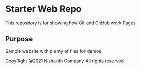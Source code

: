# Starter Web Repo

This repository is for showing how Git and GitHub work
Pages

## Purpose

Sample website with plenty of files for demos

CopyRight @2021 Nishanth Company All rights reserved

